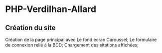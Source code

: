# PHP-Verdilhan-Allard

## Création du site

Création de la page principal avec Le fond écran Caroussel;
Le formulaire de connexion relié à la BDD;
Chargement des sitations affichées;

